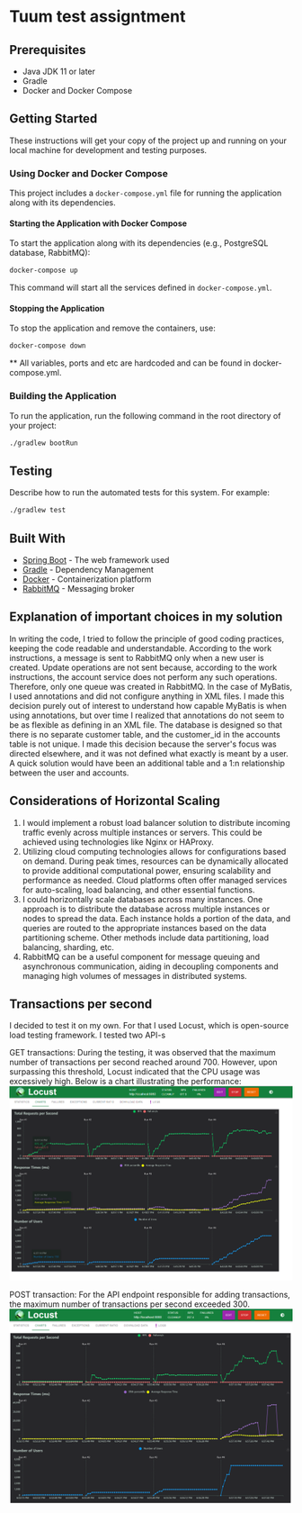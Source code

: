 
# Tuum test assigntment

## Prerequisites

- Java JDK 11 or later
- Gradle 
- Docker and Docker Compose

## Getting Started

These instructions will get your copy of the project up and running on your local machine for development and testing purposes.

### Using Docker and Docker Compose

This project includes a `docker-compose.yml` file for running the application along with its dependencies.

#### Starting the Application with Docker Compose

To start the application along with its dependencies (e.g., PostgreSQL database, RabbitMQ):

```sh
docker-compose up
```
This command will start all the services defined in `docker-compose.yml`.

#### Stopping the Application

To stop the application and remove the containers, use:

```sh
docker-compose down
```

** All variables, ports and etc are hardcoded and can be found in docker-compose.yml.

### Building the Application

To run the application, run the following command in the root directory of your project:

```sh
./gradlew bootRun
```

## Testing

Describe how to run the automated tests for this system. For example:

```sh
./gradlew test
```

## Built With

- [Spring Boot](https://spring.io/projects/spring-boot) - The web framework used
- [Gradle](https://gradle.org/) - Dependency Management
- [Docker](https://www.docker.com/) - Containerization platform
- [RabbitMQ](https://www.rabbitmq.com/) - Messaging broker

## Explanation of important choices in my solution
In writing the code, I tried to follow the principle of good coding practices, keeping the code readable and understandable. According to the work instructions, a message is sent to RabbitMQ only when a new user is created. Update operations are not sent because, according to the work instructions, the account service does not perform any such operations. Therefore, only one queue was created in RabbitMQ. In the case of MyBatis, I used annotations and did not configure anything in XML files. I made this decision purely out of interest to understand how capable MyBatis is when using annotations, but over time I realized that annotations do not seem to be as flexible as defining in an XML file. The database is designed so that there is no separate customer table, and the customer_id in the accounts table is not unique. I made this decision because the server's focus was directed elsewhere, and it was not defined what exactly is meant by a user. A quick solution would have been an additional table and a 1:n relationship between the user and accounts.

## Considerations of Horizontal Scaling
1. I would implement a robust load balancer solution to distribute incoming traffic evenly across multiple instances or servers. This could be achieved using technologies like Nginx or HAProxy.
2. Utilizing cloud computing technologies allows for configurations based on demand. During peak times, resources can be dynamically allocated to provide additional computational power, ensuring scalability and performance as needed. Cloud platforms often offer managed services for auto-scaling, load balancing, and other essential functions.
3. I could horizontally scale databases across many instances. One approach is to distribute the database across multiple instances or nodes to spread the data. Each instance holds a portion of the data, and queries are routed to the appropriate instances based on the data partitioning scheme. Other methods include data partitioning, load balancing, sharding, etc.
4. RabbitMQ can be a useful component for message queuing and asynchronous communication, aiding in decoupling components and managing high volumes of messages in distributed systems.

## Transactions per second
I decided to test it on my own. For that I used Locust, which is open-source load testing framework. I tested two API-s

GET transactions: During the testing, it was observed that the maximum number of transactions per second reached around 700. However, upon surpassing this threshold, Locust indicated that the CPU usage was excessively high. Below is a chart illustrating the performance:
![alt text](images/getTransactions.PNG)

POST transaction: For the API endpoint responsible for adding transactions, the maximum number of transactions per second exceeded 300.
![alt text](images/addTransactions.PNG)
